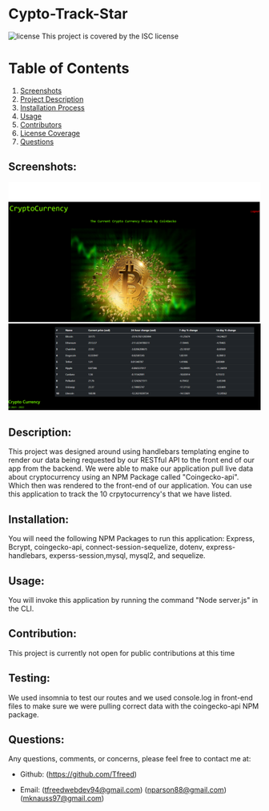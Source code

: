  # Cypto-Track-Star


![license](https://img.shields.io/badge/License--green?.svg) This project is covered by the ISC license

# Table of Contents
1. [Screenshots](#Screenshots) 
2. [Project Description](#description)
3. [Installation Process](#installation)
4. [Usage](#usage)
5. [Contributors](#contribution)
6. [License Coverage](#license)
7. [Questions](#questions)


## Screenshots:
![](public/css/img/projecthome.png)
![](public/css/img/dashboard.png)
## Description: 
This project was designed around using handlebars templating engine to render our data being requested  by our RESTful API to the front end of our app from the backend. We were able to make our application pull live data about cryptocurrency using an NPM Package called "Coingecko-api". Which then was rendered to the front-end of our application. You can use this application to track the 10 crpytocurrency's that we have listed.
## Installation: 
You will need the following NPM Packages to run this application: Express, Bcrypt, coingecko-api, connect-session-sequelize, dotenv, express-handlebars, experss-session,mysql, mysql2, and sequelize.
## Usage: 
You will invoke this application by running the command "Node server.js" in the CLI.
## Contribution: 
This project is currently not open for public contributions at this time
## Testing: 
We used insomnia to test our routes and we used console.log in front-end files to make sure we were pulling correct data with the coingecko-api NPM package.
## Questions: 
Any questions, comments, or concerns, please feel free to contact me at:
* Github: (https://github.com/Tfreed)

* Email: (tfreedwebdev94@gmail.com)
         (nparson88@gmail.com)
         (mknauss97@gmail.com)


